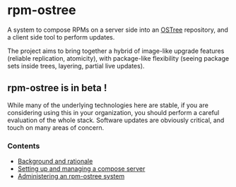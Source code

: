 # rpm-ostree
A system to compose RPMs on a server side into an
[OSTree](https://wiki.gnome.org/Projects/OSTree)
repository, and a client side tool to perform updates.

The project aims to bring together a hybrid of image-like upgrade
features (reliable replication, atomicity), with package-like
flexibility (seeing package sets inside trees, layering, partial live
updates).

## rpm-ostree is in beta !
While many of the underlying technologies here are stable,
if you are considering using this in your organization, you
should perform a careful evaluation of the whole stack.  Software
updates are obviously critical, and touch on many areas of concern.

### Contents
* [Background and rationale](doc/background.md)
* [Setting up and managing a compose server](doc/compose-server.md)
* [Administering an rpm-ostree system](doc/administrator-handbook.md)
